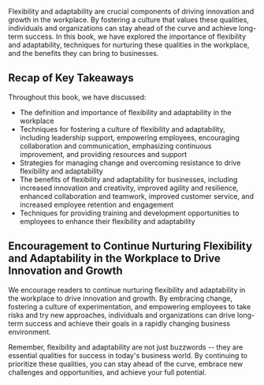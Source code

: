 

Flexibility and adaptability are crucial components of driving innovation and growth in the workplace. By fostering a culture that values these qualities, individuals and organizations can stay ahead of the curve and achieve long-term success. In this book, we have explored the importance of flexibility and adaptability, techniques for nurturing these qualities in the workplace, and the benefits they can bring to businesses.

Recap of Key Takeaways
----------------------

Throughout this book, we have discussed:

* The definition and importance of flexibility and adaptability in the workplace
* Techniques for fostering a culture of flexibility and adaptability, including leadership support, empowering employees, encouraging collaboration and communication, emphasizing continuous improvement, and providing resources and support
* Strategies for managing change and overcoming resistance to drive flexibility and adaptability
* The benefits of flexibility and adaptability for businesses, including increased innovation and creativity, improved agility and resilience, enhanced collaboration and teamwork, improved customer service, and increased employee retention and engagement
* Techniques for providing training and development opportunities to employees to enhance their flexibility and adaptability

Encouragement to Continue Nurturing Flexibility and Adaptability in the Workplace to Drive Innovation and Growth
----------------------------------------------------------------------------------------------------------------

We encourage readers to continue nurturing flexibility and adaptability in the workplace to drive innovation and growth. By embracing change, fostering a culture of experimentation, and empowering employees to take risks and try new approaches, individuals and organizations can drive long-term success and achieve their goals in a rapidly changing business environment.

Remember, flexibility and adaptability are not just buzzwords -- they are essential qualities for success in today's business world. By continuing to prioritize these qualities, you can stay ahead of the curve, embrace new challenges and opportunities, and achieve your full potential.